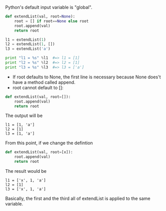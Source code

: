 Python's default input variable is "global".

```python
def extendList(val, root=None):
    root = [] if root==None else root
    root.append(val)
    return root

l1 = extendList(1)
l2 = extendList(1, [])
l3 = extendList('a')

print "l1 = %s" %l1  #=> l1 = [1]
print "l2 = %s" %l2  #=> l2 = [1]
print "l3 = %s" %l3  #=> l3 = ['a']
```
* If root defaults to None, the first line is necessary because None does't have a method called append.
* root cannot default to []:
```python
def extendList(val, root=[]):
    root.append(val)
    return root
```
The output will be
```
l1 = [1, 'a']
l2 = [1]
l3 = [1, 'a']
```
From this point, if we change the defintion
```python
def extendList(val, root=[x]):
    root.append(val)
    return root
```
The result would be
```
l1 = ['x', 1, 'a']
l2 = [1]
l3 = ['x', 1, 'a']
```
Basically, the first and the third all of extendList is applied to the same variable.
